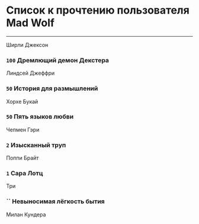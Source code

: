 # Список к прочтению пользователя Mad Wolf
---

Ширли Джексон

### `100` Дремлющий демон Декстера
Линдсей Джеффри

### `50` История для размышлений
Хорхе Букай

### `50` Пять языков любви
Чепмен Гэри

### `2` Изысканный труп
Поппи Брайт

### `1` Сара Лотц
Три

### `` Невыносимая лёгкость бытия
Милан Кундера

